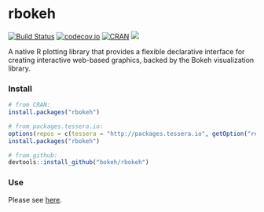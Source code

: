 # rbokeh

[![Build Status](https://travis-ci.org/bokeh/rbokeh.svg?branch=master)](https://travis-ci.org/bokeh/rbokeh)
[![codecov.io](https://codecov.io/github/hafen/rbokeh/coverage.svg?branch=master)](https://codecov.io/github/hafen/rbokeh?branch=master)
[![CRAN](http://www.r-pkg.org/badges/version/rbokeh)](https://cran.r-project.org/web/packages/rbokeh/index.html)
[![](http://cranlogs.r-pkg.org/badges/rbokeh)](http://cran.r-project.org/package=rbokeh)

A native R plotting library that provides a flexible declarative interface for creating interactive web-based graphics, backed by the Bokeh visualization library.

### Install

```r
# from CRAN:
install.packages("rbokeh")

# from packages.tessera.io:
options(repos = c(tessera = "http://packages.tessera.io", getOption("repos")))
install.packages("rbokeh")

# from github:
devtools::install_github("bokeh/rbokeh")
```

### Use

Please see [here](http://hafen.github.io/rbokeh).

